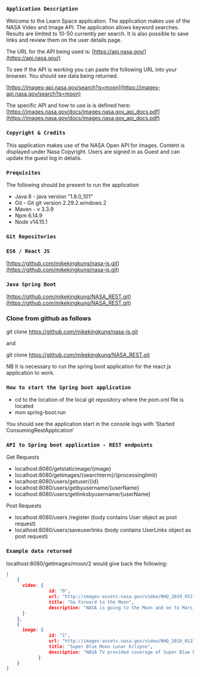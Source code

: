
### `Application Description`
Welcome to the Learn Space application. The application makes use of the NASA Video and Image API. The application allows keyword searches. Results are limited to 10-50 currently per search. It is also possible to save links and review them on the user details page.

The URL for the API being used is:
[https://api.nasa.gov/](https://api.nasa.gov/)

To see if the API is working you can paste the following URL into your browser. You should see data being returned.

[https://images-api.nasa.gov/search?q=moon](https://images-api.nasa.gov/search?q=moon)

The specific API and how to use is is defined here:
[https://images.nasa.gov/docs/images.nasa.gov_api_docs.pdf](https://images.nasa.gov/docs/images.nasa.gov_api_docs.pdf)

### `Copyright & Credits`
This application makes use of the NASA Open API for images. Content is displayed under Nasa Copyright. Users are signed in as Guest and can update the guest log in details.

### `Prequisites`
The following should be present to run the application
*	Java 8 - java version "1.8.0_101"
*	Git - Git git version 2.29.2.windows.2
*	Maven -  v 3.3.9
*	Npm 6.14.9
*	Node v14.15.1

### `Git Repositories`

### `ES6 / React JS`
[https://github.com/mikekingkung/nasa-js.git](https://github.com/mikekingkung/nasa-js.git)

### `Java Spring Boot`
[https://github.com/mikekingkung/NASA_REST.git](https://github.com/mikekingkung/NASA_REST.git)

### Clone from github as follows
git clone https://github.com/mikekingkung/nasa-js.git

and

git clone https://github.com/mikekingkung/NASA_REST.git

NB It is necessary to run the spring boot application for the react js application to work.


### `How to start the Spring boot application` 
*	cd to the location of the local git repository where the pom.xml file is located
*	mvn spring-boot:run

You should see the application start in the console logs with 
‘Started ConsumingRestApplication’

### `API to Spring boot application - REST endpoints`

Get Requests
* localhost:8080/getstaticimage/{image}
* localhost:8080/getimages/{searchterm}/{processinglimit}
* localhost:8080/users/getuser/{id}
* localhost:8080/users/getbyusername/{userName}
* localhost:8080/users/getlinksbyusername/{userName}

Post Requests
* localhost:8080/users /register  (body contains User object as post request)
* localhost:8080/users/saveuserlinks (body contains UserLinks object as post request)

### `Example data returned `
localhost:8080/getimages/moon/2
would give back the following:
```json
[
    {
      video: {
                id: "0",
                url: "http://images-assets.nasa.gov/video/NHQ_2019_0311_Go Forward to the Moon/NHQ_2019_0311_Go Forward to the Moon~orig.mp4",
                title: "Go Forward to the Moon",
                description: "NASA is going to the Moon and on to Mars, in a measured, sustainable way. Working with U.S. companies and international partners, NASA will push the boundaries of human exploration forward to the Moon. NASA is working to establish a permanent human presence on the Moon within the next decade to uncover new scientific discoveries and lay the foundation for private companies to build a lunar economy. Right now, NASA is taking steps to begin this next era of exploration. #Moon2Mars Learn more at: https://www.nasa.gov/moontomars"
      }
    },
    {
      image: {
                id: "1",
                url: "http://images-assets.nasa.gov/video/NHQ_2018_0131_Super Blue Moon Lunar Eclipse/NHQ_2018_0131_Super Blue Moon Lunar Eclipse~large.jpg",
                title: "Super Blue Moon Lunar Eclipse",
                description: "NASA TV provided coverage of Super Blue Moon Lunar Eclipse on Jan. 31. The full moon was the third in a series of “supermoons,” when the Moon is closer to Earth in its orbit -- known as perigee -- and about 14 percent brighter than usual. It was also the second full moon of the month, commonly known as a “blue moon.” As the super blue moon passed through Earth’s shadow, viewers in some locations experienced a total lunar eclipse. While in Earth’s shadow, the moon also took on a reddish tint – which is sometimes referred to as a “blood moon.”"
            }
    }
]
